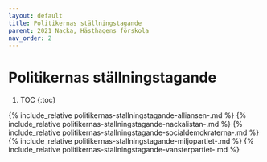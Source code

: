 ```yaml
---
layout: default
title: Politikernas ställningstagande
parent: 2021 Nacka, Hästhagens förskola
nav_order: 2
---
```


# Politikernas ställningstagande

1. TOC
{:toc}

{% include_relative politikernas-stallningstagande-alliansen-.md %}
{% include_relative politikernas-stallningstagande-nackalistan-.md %}
{% include_relative politikernas-stallningstagande-socialdemokraterna-.md %}
{% include_relative politikernas-stallningstagande-miljopartiet-.md %}
{% include_relative politikernas-stallningstagande-vansterpartiet-.md %}
